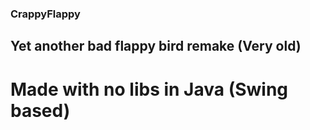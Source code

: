 ### CrappyFlappy


## Yet another bad flappy bird remake (Very old) 

# Made with no libs in Java (Swing based)
